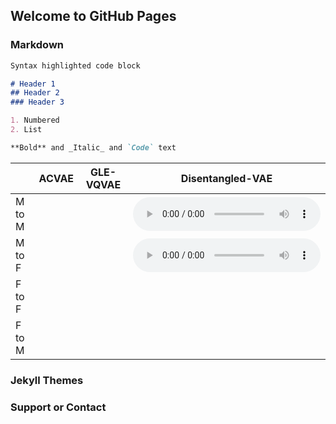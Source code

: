 <script src="http://api.html5media.info/1.1.8/html5media.min.js"></script>


## Welcome to GitHub Pages



### Markdown


```markdown
Syntax highlighted code block

# Header 1
## Header 2
### Header 3

1. Numbered
2. List

**Bold** and _Italic_ and `Code` text

```

|        | ACVAE | GLE-VQVAE | Disentangled-VAE |
|--------|-------|-----------|------------------|
| M to M |       |           |       <audio src="test.mp3" controls preload></audio>           |
| M to F |       |           |       <audio src="convert_p225_to_p226_001.wav" controls preload></audio>          |
| F to F |       |           |                  |
| F to M |       |           |                  |






### Jekyll Themes


### Support or Contact


